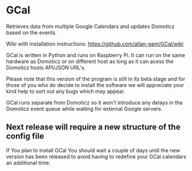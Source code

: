 # GCal
Retrieves data from multiple Google Calendars and updates Domoticz based on the events.

Wiki with installation instructions: https://github.com/allan-gam/GCal/wiki

GCal is written in Python and runs on Raspberry Pi. It can run on the same hardware as Domoticz or on different host as long as it can acess the Domoticz hosts API/JSON URL's.

Please note that this version of the program is still in its beta stage and for those of you who do decide to install the software we will appreciate your kind help to sort out any bugs which may appear.

GCal runs separate from Domoticz so it won't introduce any delays in the Domoticz event queue while waiting for external Google servers.

## Next release will require a new structure of the config file
If You plan to install GCal You should wait a couple of days until the new version has been released to avoid having to redefine your GCal calendars an additional time.
